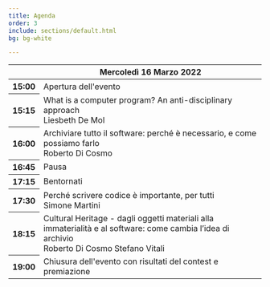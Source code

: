 ```yaml
---
title: Agenda
order: 3
include: sections/default.html
bg: bg-white 

---
```



<table class="table table-responsive-sm table-hover text-center small detailed-program">
    <thead>
        <tr>
            <th scope="row" class="small"></th>
            <th scope="col">Mercoledì 16 Marzo 2022</th>
        </tr>
    </thead>
    <tbody>
        <tr>
            <th scope="row" class="small">15:00</th>
            <td>Apertura dell'evento</td>
        </tr>
        <tr>
            <th scope="row" class="small">15:15</th>
            <td>What is a computer program? An anti-disciplinary approach <br /> <span class="badge rounded-pill bg-success">Liesbeth De Mol</span></td>
        </tr>
        <tr>
            <th scope="row" class="small">16:00</th>
            <td>Archiviare tutto il software: perché è necessario, e come possiamo farlo <br /> <span class="badge rounded-pill bg-primary">Roberto Di Cosmo</span></td>
        </tr>
        <tr>
            <th scope="row" class="small">16:45</th>
            <td>Pausa</td>
        </tr>
        <tr>
            <th scope="row" class="small">17:15</th>
            <td>Bentornati</td>
        </tr>
        <tr>
            <th scope="row" class="small">17:30</th>
            <td>Perché scrivere codice è importante, per tutti <br /> <span class="badge rounded-pill bg-dark">Simone Martini</span></td>
        </tr>
        <tr>
            <th scope="row" class="small">18:15</th>
            <td>Cultural Heritage - dagli oggetti materiali alla immaterialità e al software: come cambia l’idea di archivio <br /> <span class="badge rounded-pill bg-primary">Roberto Di Cosmo</span> <span class="badge rounded-pill bg-warning">Stefano Vitali</span></td>
        </tr>
        <tr>
            <th scope="row" class="small">19:00</th>
            <td>Chiusura dell'evento con risultati del contest e premiazione</td>
        </tr>
    </tbody>
</table>
